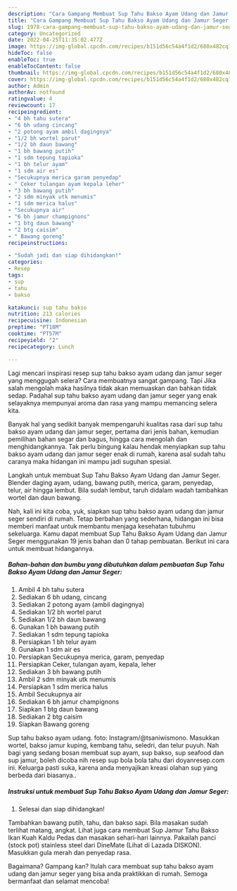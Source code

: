 ```yaml
---
description: "Cara Gampang Membuat Sup Tahu Bakso Ayam Udang dan Jamur Seger yang Sempurna"
title: "Cara Gampang Membuat Sup Tahu Bakso Ayam Udang dan Jamur Seger yang Sempurna"
slug: 1978-cara-gampang-membuat-sup-tahu-bakso-ayam-udang-dan-jamur-seger-yang-sempurna
category: Uncategorized
date: 2022-04-25T11:35:02.477Z
image: https://img-global.cpcdn.com/recipes/b151d56c54a4f1d2/680x482cq70/sup-tahu-bakso-ayam-udang-dan-jamur-seger-foto-resep-utama.jpg
hideToc: false
enableToc: true
enableTocContent: false
thumbnail: https://img-global.cpcdn.com/recipes/b151d56c54a4f1d2/680x482cq70/sup-tahu-bakso-ayam-udang-dan-jamur-seger-foto-resep-utama.jpg
cover: https://img-global.cpcdn.com/recipes/b151d56c54a4f1d2/680x482cq70/sup-tahu-bakso-ayam-udang-dan-jamur-seger-foto-resep-utama.jpg
author: Admin
authorAv: notfound
ratingvalue: 4
reviewcount: 17
recipeingredient:
- "4 bh tahu sutera"
- "6 bh udang cincang"
- "2 potong ayam ambil dagingnya"
- "1/2 bh wortel parut"
- "1/2 bh daun bawang"
- "1 bh bawang putih"
- "1 sdm tepung tapioka"
- "1 bh telur ayam"
- "1 sdm air es"
- "Secukupnya merica garam penyedap"
- " Ceker tulangan ayam kepala leher"
- "3 bh bawang putih"
- "2 sdm minyak utk menumis"
- "1 sdm merica halus"
- "Secukupnya air"
- "6 bh jamur champignons"
- "1 btg daun bawang"
- "2 btg caisim"
- " Bawang goreng"
recipeinstructions:

- "Sudah jadi dan siap dihidangkan!"
categories:
- Resep
tags:
- sup
- tahu
- bakso

katakunci: sup tahu bakso 
nutrition: 213 calories
recipecuisine: Indonesian
preptime: "PT18M"
cooktime: "PT57M"
recipeyield: "2"
recipecategory: Lunch

---
```



Lagi mencari inspirasi resep sup tahu bakso ayam udang dan jamur seger yang menggugah selera? Cara membuatnya sangat gampang. Tapi Jika salah mengolah maka hasilnya tidak akan memuaskan dan bahkan tidak sedap. Padahal sup tahu bakso ayam udang dan jamur seger yang enak selayaknya mempunyai aroma dan rasa yang mampu memancing selera kita.


Banyak hal yang sedikit banyak mempengaruhi kualitas rasa dari sup tahu bakso ayam udang dan jamur seger, pertama dari jenis bahan, kemudian pemilihan bahan segar dan bagus, hingga cara mengolah dan menghidangkannya. Tak perlu bingung kalau hendak menyiapkan sup tahu bakso ayam udang dan jamur seger enak di rumah, karena asal sudah tahu caranya maka hidangan ini mampu jadi suguhan spesial.

Langkah untuk membuat Sup Tahu Bakso Ayam Udang dan Jamur Seger. Blender daging ayam, udang, bawang putih, merica, garam, penyedap, telur, air hingga lembut. Bila sudah lembut, taruh didalam wadah tambahkan wortel dan daun bawang.


Nah, kali ini kita coba, yuk, siapkan sup tahu bakso ayam udang dan jamur seger sendiri di rumah. Tetap berbahan yang sederhana, hidangan ini bisa memberi manfaat untuk membantu menjaga kesehatan tubuhmu sekeluarga. Kamu dapat membuat Sup Tahu Bakso Ayam Udang dan Jamur Seger menggunakan 19 jenis bahan dan 0 tahap pembuatan. Berikut ini cara untuk membuat hidangannya.

<!--inarticleads1-->

##### Bahan-bahan dan bumbu yang dibutuhkan dalam pembuatan Sup Tahu Bakso Ayam Udang dan Jamur Seger:

1. Ambil 4 bh tahu sutera
1. Sediakan 6 bh udang, cincang
1. Sediakan 2 potong ayam (ambil dagingnya)
1. Sediakan 1/2 bh wortel parut
1. Sediakan 1/2 bh daun bawang
1. Gunakan 1 bh bawang putih
1. Sediakan 1 sdm tepung tapioka
1. Persiapkan 1 bh telur ayam
1. Gunakan 1 sdm air es
1. Persiapkan Secukupnya merica, garam, penyedap
1. Persiapkan  Ceker, tulangan ayam, kepala, leher
1. Sediakan 3 bh bawang putih
1. Ambil 2 sdm minyak utk menumis
1. Persiapkan 1 sdm merica halus
1. Ambil Secukupnya air
1. Sediakan 6 bh jamur champignons
1. Siapkan 1 btg daun bawang
1. Sediakan 2 btg caisim
1. Siapkan  Bawang goreng


Sup tahu bakso ayam udang. foto: Instagram/@tsaniwismono. Masukkan wortel, bakso jamur kuping, kembang tahu, seledri, dan telur puyuh. Nah bagi yang sedang bosan membuat sup ayam, sup bakso, sup seafood dan sup jamur, boleh dicoba nih resep sup bola bola tahu dari doyanresep.com ini. Keluarga pasti suka, karena anda menyajikan kreasi olahan sup yang berbeda dari biasanya.. 

<!--inarticleads2-->

##### Instruksi untuk membuat Sup Tahu Bakso Ayam Udang dan Jamur Seger:


1. Selesai dan siap dihidangkan!

Tambahkan bawang putih, tahu, dan bakso sapi. Bila masakan sudah terlihat matang, angkat. Lihat juga cara membuat Sup Jamur Tahu Bakso Ikan Kuah Kaldu Pedas dan masakan sehari-hari lainnya. Pakailah panci (stock pot) stainless steel dari DineMate (Lihat di Lazada DISKON). Masukkan gula merah dan penyedap rasa. 

Bagaimana? Gampang kan? Itulah cara membuat sup tahu bakso ayam udang dan jamur seger yang bisa anda praktikkan di rumah. Semoga bermanfaat dan selamat mencoba!
